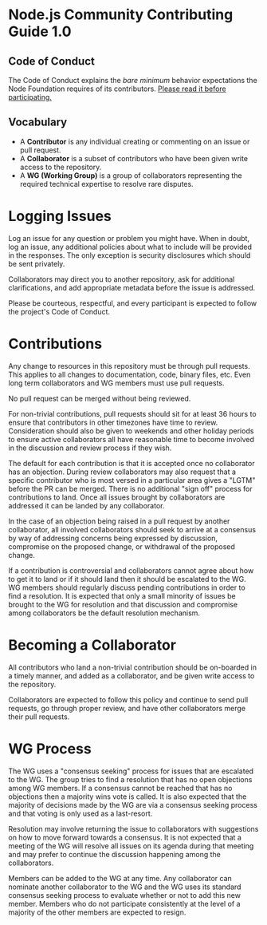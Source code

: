 # Node.js Community Contributing Guide 1.0

## Code of Conduct

The Code of Conduct explains the *bare minimum* behavior
expectations the Node Foundation requires of its contributors.
[Please read it before participating.](https://github.com/nodejs/admin/blob/master/CODE_OF_CONDUCT.md)

## Vocabulary

* A **Contributor** is any individual creating or commenting on an issue or pull request.
* A **Collaborator** is a subset of contributors who have been given write access to the repository.
* A **WG (Working Group)** is a group of collaborators representing the required technical
expertise to resolve rare disputes.

# Logging Issues

Log an issue for any question or problem you might have. When in doubt, log an issue,
any additional policies about what to include will be provided in the responses. The only
exception is security disclosures which should be sent privately.

Collaborators may direct you to another repository, ask for additional clarifications, and
add appropriate metadata before the issue is addressed.

Please be courteous, respectful, and every participant is expected to follow the
project's Code of Conduct.

# Contributions

Any change to resources in this repository must be through pull requests. This applies to all changes
to documentation, code, binary files, etc. Even long term collaborators and WG members must use
pull requests.

No pull request can be merged without being reviewed.

For non-trivial contributions, pull requests should sit for at least 36 hours to ensure that
contributors in other timezones have time to review. Consideration should also be given to
weekends and other holiday periods to ensure active collaborators all have reasonable time to
become involved in the discussion and review process if they wish.

The default for each contribution is that it is accepted once no collaborator has an objection.
During review collaborators may also request that a specific contributor who is most versed in a
particular area gives a "LGTM" before the PR can be merged. There is no additional "sign off"
process for contributions to land. Once all issues brought by collaborators are addressed it can
be landed by any collaborator.

In the case of an objection being raised in a pull request by another collaborator, all involved
collaborators should seek to arrive at a consensus by way of addressing concerns being expressed
by discussion, compromise on the proposed change, or withdrawal of the proposed change.

If a contribution is controversial and collaborators cannot agree about how to get it to land
or if it should land then it should be escalated to the WG. WG members should regularly
discuss pending contributions in order to find a resolution. It is expected that only a
small minority of issues be brought to the WG for resolution and that discussion and
compromise among collaborators be the default resolution mechanism.

# Becoming a Collaborator

All contributors who land a non-trivial contribution should be on-boarded in a timely manner,
and added as a collaborator, and be given write access to the repository.

Collaborators are expected to follow this policy and continue to send pull requests, go through
proper review, and have other collaborators merge their pull requests.

# WG Process

The WG uses a "consensus seeking" process for issues that are escalated to the WG.
The group tries to find a resolution that has no open objections among WG members.
If a consensus cannot be reached that has no objections then a majority wins vote
is called. It is also expected that the majority of decisions made by the WG are via
a consensus seeking process and that voting is only used as a last-resort.

Resolution may involve returning the issue to collaborators with suggestions on how to
move forward towards a consensus. It is not expected that a meeting of the WG
will resolve all issues on its agenda during that meeting and may prefer to continue
the discussion happening among the collaborators.

Members can be added to the WG at any time. Any collaborator can nominate another collaborator
to the WG and the WG uses its standard consensus seeking process to evaluate whether or
not to add this new member. Members who do not participate consistently at the level of
a majority of the other members are expected to resign.
